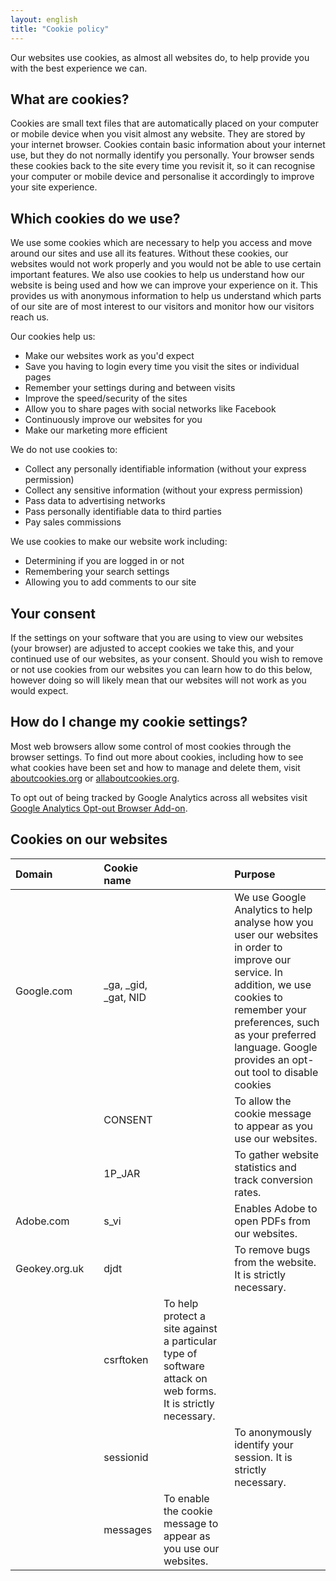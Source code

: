```yaml
---
layout: english
title: "Cookie policy"
---
```


Our websites use cookies, as almost all websites do, to help provide you with the best experience we can.

## What are cookies?

Cookies are small text files that are automatically placed on your computer or mobile device when you visit almost any website. They are stored by your internet browser. Cookies contain basic information about your internet use, but they do not normally identify you personally. Your browser sends these cookies back to the site every time you revisit it, so it can recognise your computer or mobile device and personalise it accordingly to improve your site experience.

## Which cookies do we use?

We use some cookies which are necessary to help you access and move around our sites and use all its features. Without these cookies, our websites would not work properly and you would not be able to use certain important features. We also use cookies to help us understand how our website is being used and how we can improve your experience on it. This provides us with anonymous information to help us understand which parts of our site are of most interest to our visitors and monitor how our visitors reach us.

Our cookies help us:
- Make our websites work as you'd expect
- Save you having to login every time you visit the sites or individual pages
- Remember your settings during and between visits
- Improve the speed/security of the sites
- Allow you to share pages with social networks like Facebook
- Continuously improve our websites for you
- Make our marketing more efficient

We do not use cookies to:
- Collect any personally identifiable information (without your express permission)
- Collect any sensitive information (without your express permission)
- Pass data to advertising networks
- Pass personally identifiable data to third parties
- Pay sales commissions

We use cookies to make our website work including:
- Determining if you are logged in or not
- Remembering your search settings
- Allowing you to add comments to our site

## Your consent

If the settings on your software that you are using to view our websites (your browser) are adjusted to accept cookies we take this, and your continued use of our websites, as your consent. Should you wish to remove or not use cookies from our websites you can learn how to do this below, however doing so will likely mean that our websites will not work as you would expect.

## How do I change my cookie settings?

Most web browsers allow some control of most cookies through the browser settings. To find out more about cookies, including how to see what cookies have been set and how to manage and delete them, visit [aboutcookies.org](www.aboutcookies.org) or [allaboutcookies.org](www.allaboutcookies.org).

To opt out of being tracked by Google Analytics across all websites visit [Google Analytics Opt-out Browser Add-on](http://tools.google.com/dlpage/gaoptout).

## Cookies on our websites

|   Domain     | |  Cookie name       ||  Purpose           |
|   :------------- | :--|  :------------------------------ | :--|  :-------------------------- |
|  Google.com |  | \_ga, \_gid, \_gat, NID | |We use Google Analytics to help analyse how you user our websites in order to improve our service. In addition, we use cookies to remember your preferences, such as your preferred language. Google provides an opt-out tool to disable cookies|
|      |  |    CONSENT        ||To allow the cookie message to appear as you use our websites. |
|              | |   1P_JAR    || To gather website statistics and track conversion rates.      |
|  Adobe.com  ||   s_vi || Enables Adobe to open PDFs from our websites.           |
|Geokey.org.uk   | | djdt  | |  To remove bugs from the website. It is strictly necessary.       |
|               | | csrftoken   |   To help protect a site against a particular type of software attack on web forms. It is strictly necessary.|
|            | |   sessionid   | |To anonymously identify your session. It is strictly necessary.  |
|           |  |   messages    |To enable the cookie message to appear as you use our websites.  |
